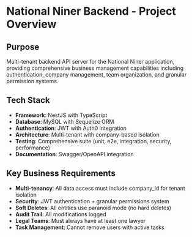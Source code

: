 # National Niner Backend - Project Overview

## Purpose
Multi-tenant backend API server for the National Niner application, providing comprehensive business management capabilities including authentication, company management, team organization, and granular permission systems.

## Tech Stack
- **Framework**: NestJS with TypeScript
- **Database**: MySQL with Sequelize ORM
- **Authentication**: JWT with Auth0 integration
- **Architecture**: Multi-tenant with company-based isolation
- **Testing**: Comprehensive suite (unit, e2e, integration, security, performance)
- **Documentation**: Swagger/OpenAPI integration

## Key Business Requirements
- **Multi-tenancy**: All data access must include company_id for tenant isolation
- **Security**: JWT authentication + granular permissions system
- **Soft Deletes**: All entities use paranoid mode (no hard deletes)
- **Audit Trail**: All modifications logged
- **Legal Teams**: Must always have at least one lawyer
- **Task Management**: Cannot remove users with active tasks